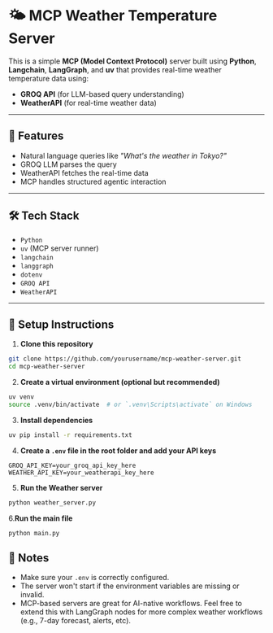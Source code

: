 # 🌤️ MCP Weather Temperature Server

This is a simple **MCP (Model Context Protocol)** server built using **Python**, **Langchain**, **LangGraph**, and **uv** that provides real-time weather temperature data using:

- **GROQ API** (for LLM-based query understanding)
- **WeatherAPI** (for real-time weather data)

---

## 🚀 Features

- Natural language queries like _"What's the weather in Tokyo?"_
- GROQ LLM parses the query
- WeatherAPI fetches the real-time data
- MCP handles structured agentic interaction

---

## 🛠️ Tech Stack

- `Python`
- `uv` (MCP server runner)
- `langchain`
- `langgraph`
- `dotenv`
- `GROQ API`
- `WeatherAPI`

---

## 🧪 Setup Instructions

1. **Clone this repository**

```bash
git clone https://github.com/yourusername/mcp-weather-server.git
cd mcp-weather-server
```

2. **Create a virtual environment (optional but recommended)**

```bash
uv venv
source .venv/bin/activate  # or `.venv\Scripts\activate` on Windows
```

3. **Install dependencies**

```bash
uv pip install -r requirements.txt
```

4. **Create a `.env` file in the root folder and add your API keys**

```dotenv
GROQ_API_KEY=your_groq_api_key_here
WEATHER_API_KEY=your_weatherapi_key_here
```
5. **Run the Weather server**

```bash
python weather_server.py
```
6.**Run the main file**

```
python main.py
```
## 📌 Notes

- Make sure your `.env` is correctly configured.
- The server won't start if the environment variables are missing or invalid.
- MCP-based servers are great for AI-native workflows. Feel free to extend this with LangGraph nodes for more complex weather workflows (e.g., 7-day forecast, alerts, etc).

